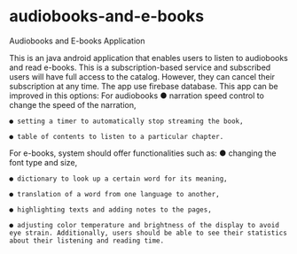 # audiobooks-and-e-books
Audiobooks and E-books Application

This is an java android application that enables users to listen to audiobooks and read e-books.
This is a subscription-based service and subscribed users will have full access to the catalog. However, they can cancel their subscription at any time. 
The app use firebase database.
This app can be improved in this options:
For audiobooks
    ● narration speed control to change the speed of the narration,
    
    ● setting a timer to automatically stop streaming the book, 
    
    ● table of contents to listen to a particular chapter.
    
 For e-books, system should offer functionalities such as: 
    ● changing the font type and size, 
    
    ● dictionary to look up a certain word for its meaning, 
    
    ● translation of a word from one language to another, 
    
    ● highlighting texts and adding notes to the pages, 
    
    ● adjusting color temperature and brightness of the display to avoid eye strain. Additionally, users should be able to see their statistics about their listening and reading time.

